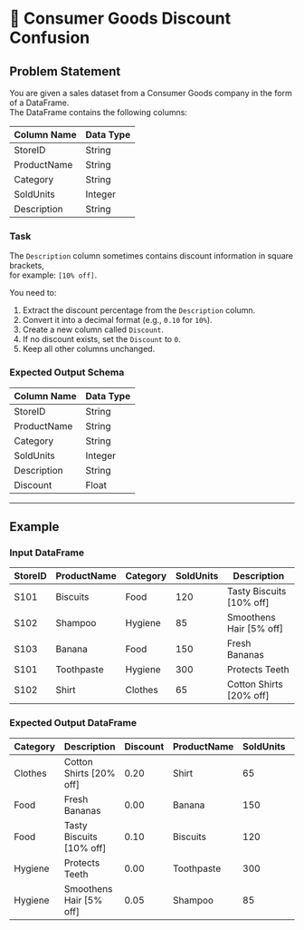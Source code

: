 # 🛒 Consumer Goods Discount Confusion

## Problem Statement
You are given a sales dataset from a Consumer Goods company in the form of a DataFrame.  
The DataFrame contains the following columns:

| Column Name | Data Type |
|-------------|-----------|
| StoreID     | String    |
| ProductName | String    |
| Category    | String    |
| SoldUnits   | Integer   |
| Description | String    |

### Task
The `Description` column sometimes contains discount information in square brackets,  
for example: `[10% off]`.  

You need to:
1. Extract the discount percentage from the `Description` column.
2. Convert it into a decimal format (e.g., `0.10` for `10%`).
3. Create a new column called `Discount`.
4. If no discount exists, set the `Discount` to `0`.
5. Keep all other columns unchanged.

### Expected Output Schema
| Column Name | Data Type |
|-------------|-----------|
| StoreID     | String    |
| ProductName | String    |
| Category    | String    |
| SoldUnits   | Integer   |
| Description | String    |
| Discount    | Float     |

---

## Example

### Input DataFrame
| StoreID | ProductName | Category | SoldUnits | Description                |
|---------|-------------|----------|-----------|----------------------------|
| S101    | Biscuits    | Food     | 120       | Tasty Biscuits [10% off]   |
| S102    | Shampoo     | Hygiene  | 85        | Smoothens Hair [5% off]    |
| S103    | Banana      | Food     | 150       | Fresh Bananas              |
| S101    | Toothpaste  | Hygiene  | 300       | Protects Teeth             |
| S102    | Shirt       | Clothes  | 65        | Cotton Shirts [20% off]    |

### Expected Output DataFrame
| Category | Description               | Discount | ProductName | SoldUnits | StoreID |
|----------|---------------------------|----------|-------------|-----------|---------|
| Clothes  | Cotton Shirts [20% off]   | 0.20     | Shirt       | 65        | S102    |
| Food     | Fresh Bananas             | 0.00     | Banana      | 150       | S103    |
| Food     | Tasty Biscuits [10% off]  | 0.10     | Biscuits    | 120       | S101    |
| Hygiene  | Protects Teeth            | 0.00     | Toothpaste  | 300       | S101    |
| Hygiene  | Smoothens Hair [5% off]   | 0.05     | Shampoo     | 85        | S102    |
